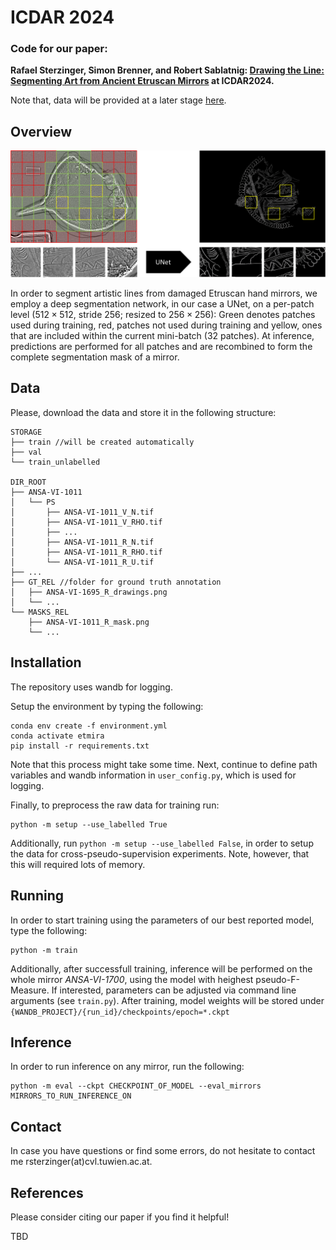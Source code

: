 # ICDAR 2024
### Code for our paper: 

__Rafael Sterzinger, Simon Brenner, and Robert Sablatnig: [Drawing the Line: Segmenting Art from Ancient Etruscan Mirrors]() at ICDAR2024.__

Note that, data will be provided at a later stage [here](https://www.oeaw.ac.at/acdh/tools/arche).

## Overview

<img src="figures/architecture.png" alt="architecture" width="1080"/>

In order to segment artistic lines from damaged Etruscan hand mirrors, we employ a deep segmentation network, in our case a UNet, on a per-patch level ($512\times512$, stride $256$; resized to $256\times256$): Green denotes patches used during training, red, patches not used during training and yellow, ones that are included within the current mini-batch (32 patches). At inference, predictions are performed for all patches and are recombined to form the complete segmentation mask of a mirror.

## Data

Please, download the data and store it in the following structure:

```
STORAGE
├── train //will be created automatically
├── val
└── train_unlabelled

DIR_ROOT
├── ANSA-VI-1011
│   └── PS
│       ├── ANSA-VI-1011_V_N.tif
│       ├── ANSA-VI-1011_V_RHO.tif
│       ├── ...
│       ├── ANSA-VI-1011_R_N.tif
│       ├── ANSA-VI-1011_R_RHO.tif
│       └── ANSA-VI-1011_R_U.tif
├── ...
├── GT_REL //folder for ground truth annotation
│   ├── ANSA-VI-1695_R_drawings.png
│   └── ...
└── MASKS_REL
    ├── ANSA-VI-1011_R_mask.png
    └── ...
```

## Installation

The repository uses wandb for logging.

Setup the environment by typing the following:

    conda env create -f environment.yml
    conda activate etmira
    pip install -r requirements.txt

Note that this process might take some time.
Next, continue to define path variables and wandb information in ```user_config.py```, which is used for logging. 

Finally, to preprocess the raw data for training run:

    python -m setup --use_labelled True

Additionally, run ```python -m setup --use_labelled False```, in order to setup the data for cross-pseudo-supervision experiments. Note, however, that this will required lots of memory.

## Running

In order to start training using the parameters of our best reported model, type the following:

    python -m train

Additionally, after successfull training, inference will be performed on the whole mirror _ANSA-VI-1700_, using the model with heighest pseudo-F-Measure.
If interested, parameters can be adjusted via command line arguments (see ```train.py```). After training, model weights will be stored under ```{WANDB_PROJECT}/{run_id}/checkpoints/epoch=*.ckpt``` 

## Inference

In order to run inference on any mirror, run the following:

    python -m eval --ckpt CHECKPOINT_OF_MODEL --eval_mirrors MIRRORS_TO_RUN_INFERENCE_ON

## Contact
In case you have questions or find some errors, do not hesitate to contact me rsterzinger(at)cvl.tuwien.ac.at. 

## References
Please consider citing our paper if you find it helpful!

TBD
